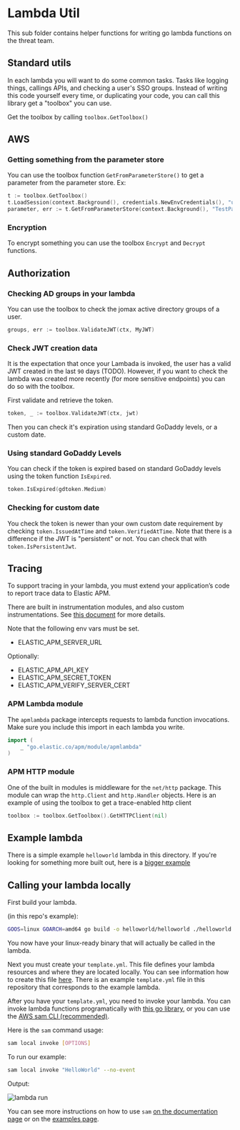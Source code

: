 # Lambda Util

This sub folder contains helper functions for writing go lambda functions on the threat team.

## Standard utils

In each lambda you will want to do some common tasks.  Tasks like logging things, callings APIs, and checking a user's SSO groups.  Instead of writing this code yourself every time, or duplicating your code, you can call this library get a "toolbox" you can use.

Get the toolbox by calling `toolbox.GetToolbox()`

## AWS

### Getting something from the parameter store

You can use the toolbox function `GetFromParameterStore()` to get a parameter from the parameter store.  Ex:

```go
t := toolbox.GetToolbox()
t.LoadSession(context.Background(), credentials.NewEnvCredentials(), "us-west-2")
parameter, err := t.GetFromParameterStore(context.Background(), "TestParameter", false)
```

### Encryption

To encrypt something you can use the toolbox `Encrypt` and `Decrypt` functions.

## Authorization

### Checking AD groups in your lambda

You can use the toolbox to check the jomax active directory groups of a user.

```go
groups, err := toolbox.ValidateJWT(ctx, MyJWT)
```

### Check JWT creation data

It is the expectation that once your Lambada is invoked, the user has a valid JWT created in the last `90` days (TODO).  However, if you want to check the lambda was created more recently (for more sensitive endpoints) you can do so with the toolbox.

First validate and retrieve the token.

```go
token, _ := toolbox.ValidateJWT(ctx, jwt)
```

Then you can check it's expiration using standard GoDaddy levels, or a custom date.

### Using standard GoDaddy Levels

You can check if the token is expired based on standard GoDaddy levels using the token function `IsExpired`.

```go
token.IsExpired(gdtoken.Medium)
```

### Checking for custom date

You check the token is newer than your own custom date requirement by checking `token.IssuedAtTime` and `token.VerifiedAtTime`.  Note that there is a difference if the JWT is "persistent" or not.  You can check that with `token.IsPersistentJwt`.

## Tracing

To support tracing in your lambda, you must extend your application’s code to report trace data to Elastic APM.

There are built in instrumentation modules, and also custom instrumentations.  See [this document](https://www.elastic.co/guide/en/apm/agent/go/master/getting-started.html) for more details.

Note that the following env vars must be set.

* ELASTIC_APM_SERVER_URL

Optionally:

* ELASTIC_APM_API_KEY
* ELASTIC_APM_SECRET_TOKEN
* ELASTIC_APM_VERIFY_SERVER_CERT

### APM Lambda module

The `apmlambda` package intercepts requests to lambda function invocations.  Make sure you include this import in each lambda you write.

```go
import (
    _ "go.elastic.co/apm/module/apmlambda"
)
```

### APM HTTP module

One of the built in modules is middleware for the `net/http` package.  This module can wrap the `http.Client` and `http.Handler` objects.  Here is an example of using the toolbox to get a trace-enabled http client

```go
toolbox := toolbox.GetToolbox().GetHTTPClient(nil)
```

## Example lambda

There is a simple example `helloworld` lambda in this directory.  If you're looking for something more built out, here is a [bigger example](https://github.com/aws/aws-sam-cli/tree/382a81483a6bf616e6d30490c0fa433cabeb6555/samcli/lib/init/templates/cookiecutter-aws-sam-hello-golang/%7B%7Bcookiecutter.project_name%7D%7D)

## Calling your lambda locally

First build your lambda.

(in this repo's example):

```sh
GOOS=linux GOARCH=amd64 go build -o helloworld/helloworld ./helloworld
```

You now have your linux-ready binary that will actually be called in the lambda.

Next you must create your `template.yml`.  This file defines your lambda resources and where they are located locally.  You can see information how to create this file [here](https://docs.aws.amazon.com/serverless-application-model/latest/developerguide/sam-specification-template-anatomy.html).  There is an example `template.yml` file in this repository that corresponds to the example lambda.

After you have your `template.yml`, you need to invoke your lambda.  You can invoke lambda functions programatically with [this go library](https://github.com/djhworld/go-lambda-invoke), or you can use the [AWS sam CLI (recommended)](https://docs.aws.amazon.com/serverless-application-model/latest/developerguide/serverless-sam-cli-install-mac.html).

Here is the `sam` command usage:

```sh
sam local invoke [OPTIONS]
```

To run our example:

```sh
sam local invoke "HelloWorld" --no-event
```

Output:

![lambda run](./doc/lambda_run.png)

You can see more instructions on how to use `sam` [on the documentation page](https://docs.aws.amazon.com/serverless-application-model/latest/developerguide/sam-cli-command-reference-sam-local-invoke.html) or on the [examples page](https://docs.aws.amazon.com/serverless-application-model/latest/developerguide/serverless-sam-cli-using-invoke.html).
